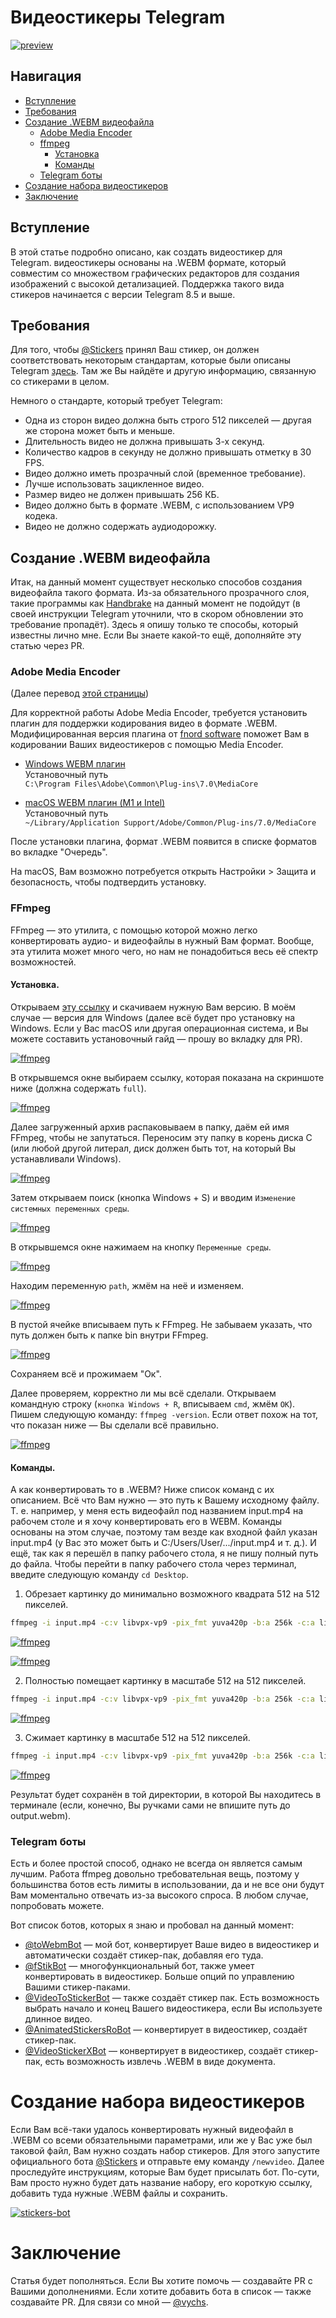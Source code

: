 # Видеостикеры Telegram

[![preview](/preview.gif)](https://telegram.org/blog/video-stickers-better-reactions)

## Навигация

-   [Вступление](#вступление)
-   [Требования](#требования)
-   [Создание .WEBM видеофайла](#создание-.WEBM-видеофайла)
    -   [Adobe Media Encoder](#adobe-media-encoder)
    -   [ffmpeg](#ffmpeg)
        -   [Установка](#установка)
        -   [Команды](#команды)
    -   [Telegram боты](#telegram-боты)
-   [Создание набора видеостикеров](#создание-набора-видеостикеров)
-   [Заключение](#заключение)

## Вступление

В этой статье подробно описано, как создать видеостикер для Telegram. видеостикеры основаны на .WEBM формате, который совместим со множеством графических редакторов для создания изображений с высокой детализацией. Поддержка такого вида стикеров начинается с версии Telegram 8.5 и выше.

## Требования

Для того, чтобы [@Stickers](https://t.me/stickers) принял Ваш стикер, он должен соответствовать некоторым стандартам, которые были описаны Telegram [здесь](https://core.telegram.org/stickers#video-stickers). Там же Вы найдёте и другую информацию, связанную со стикерами в целом.

Немного о стандарте, который требует Telegram:

-   Одна из сторон видео должна быть строго 512 пикселей — другая же сторона может быть и меньше.
-   Длительность видео не должна привышать 3-х секунд.
-   Количество кадров в секунду не должно привышать отметку в 30 FPS.
-   Видео должно иметь прозрачный слой (временное требование).
-   Лучше использовать зацикленное видео.
-   Размер видео не должен привышать 256 КБ.
-   Видео должно быть в формате .WEBM, с использованием VP9 кодека.
-   Видео не должно содержать аудиодорожку.

## Создание .WEBM видеофайла

Итак, на данный момент существует несколько способов создания видеофайла такого формата. Из-за обязательного прозрачного слоя, такие программы как [Handbrake](https://handbrake.fr/downloads.php) на данный момент не подойдут (в своей инструкции Telegram уточнили, что в скором обновлении это требование пропадёт). Здесь я опишу только те способы, который известны лично мне. Если Вы знаете какой-то ещё, дополняйте эту статью через PR.

### Adobe Media Encoder

(Далее перевод [этой страницы](https://core.telegram.org/stickers/webm-vp9-encoding#encoding-with-adobe-media-encoder))

Для корректной работы Adobe Media Encoder, требуется установить плагин для поддержки кодирования видео в формате .WEBM. Модифицированная версия плагина от [fnord software](https://github.com/fnordware/AdobeWebM) поможет Вам в кодировании Ваших видеостикеров с помощью Media Encoder.

-   [Windows WEBM плагин](https://core.telegram.org/file/464001139/fd54/udyaRyjzBQ0.837957.zip/cd1e72526a65d383e5)\
    Установочный путь\
    `C:\Program Files\Adobe\Common\Plug-ins\7.0\MediaCore`

-   [macOS WEBM плагин (M1 и Intel)](https://core.telegram.org/file/464001958/101cc/d7q2KrY6DDU.1628141.zip/15bbe083289d292ce6)\
    Установочный путь\
    `~/Library/Application Support/Adobe/Common/Plug-ins/7.0/MediaCore`

После установки плагина, формат .WEBM появится в списке форматов во вкладке "Очередь".

На macOS, Вам возможно потребуется открыть Настройки > Защита и безопасность, чтобы подтвердить установку.

### FFmpeg

FFmpeg — это утилита, с помощью которой можно легко конвертировать аудио- и видеофайлы в нужный Вам формат. Вообще, эта утилита может много чего, но нам не понадобиться весь её спектр возможностей.

#### Установка.

Открываем [эту ссылку](https://ffmpeg.org/download.html) и скачиваем нужную Вам версию. В моём случае — версия для Windows (далее всё будет про установку на Windows. Если у Вас macOS или другая операционная система, и Вы можете составить установочный гайд — прошу во вкладку для PR).

[![ffmpeg](/images/ffmpeg-1.png)](https://ffmpeg.org/download.html)

В открывшемся окне выбираем ссылку, которая показана на скриншоте ниже (должна содержать `full`).

[![ffmpeg](/images/ffmpeg-2.png)](https://ffmpeg.org/download.html)

Далее загруженный архив распаковываем в папку, даём ей имя FFmpeg, чтобы не запутаться. Переносим эту папку в корень диска C (или любой другой литерал, диск должен быть тот, на который Вы устанавливали Windows).

[![ffmpeg](/images/ffmpeg-3.png)](https://ffmpeg.org/download.html)

Затем открываем поиск (кнопка Windows + S) и вводим `Изменение системных переменных среды`.

[![ffmpeg](/images/ffmpeg-4.png)](https://ffmpeg.org/download.html)

В открывшемся окне нажимаем на кнопку `Переменные среды`.

[![ffmpeg](/images/ffmpeg-5.png)](https://ffmpeg.org/download.html)

Находим переменную `path`, жмём на неё и изменяем.

[![ffmpeg](/images/ffmpeg-6.png)](https://ffmpeg.org/download.html)

В пустой ячейке вписываем путь к FFmpeg. Не забываем указать, что путь должен быть к папке bin внутри FFmpeg.

[![ffmpeg](/images/ffmpeg-7.png)](https://ffmpeg.org/download.html)

Сохраняем всё и прожимаем "Ок".

Далее проверяем, корректно ли мы всё сделали. Открываем командную строку (`кнопка Windows + R`, вписываем `cmd`, жмём `ОК`). Пишем следующую команду: `ffmpeg -version`. Если ответ похож на тот, что показан ниже — Вы сделали всё правильно.

[![ffmpeg](/images/ffmpeg-8.png)](https://ffmpeg.org/download.html)

#### Команды.

А как конвертировать то в .WEBM? Ниже список команд с их описанием. Всё что Вам нужно — это путь к Вашему исходному файлу. Т. е. например, у меня есть видеофайл под названием input.mp4 на рабочем столе и я хочу конвертировать его в WEBM. Команды основаны на этом случае, поэтому там везде как входной файл указан input.mp4 (у Вас это может быть и C:/Users/User/.../input.mp4 и т. д.). И ещё, так как я перешёл в папку рабочего стола, я не пишу полный путь до файла. Чтобы перейти в папку рабочего стола через терминал, введите следующую команду `cd Desktop`.

1. Обрезает картинку до минимально возможного квадрата 512 на 512 пикселей.

```bash
ffmpeg -i input.mp4 -c:v libvpx-vp9 -pix_fmt yuva420p -b:a 256k -c:a libopus -t 2.99 -vf crop=w='min(iw\,ih)':h='min(iw\,ih)',scale=512:512,setsar=1 -an output.webm
```

[![ffmpeg](/images/ffmpeg-9.png)](https://ffmpeg.org/download.html)

[![ffmpeg](/images/ffmpeg-command-1.png)](https://ffmpeg.org/download.html)

2. Полностью помещает картинку в масштабе 512 на 512 пикселей.

```bash
ffmpeg -i input.mp4 -c:v libvpx-vp9 -pix_fmt yuva420p -b:a 256k -c:a libopus -t 2.99 -vf scale=512:512:force_original_aspect_ratio=decrease -an output.webm
```

[![ffmpeg](/images/ffmpeg-command-2.png)](https://ffmpeg.org/download.html)

3. Сжимает картинку в масштабе 512 на 512 пикселей.

```bash
ffmpeg -i input.mp4 -c:v libvpx-vp9 -pix_fmt yuva420p -b:a 256k -c:a libopus -t 2.99 -vf scale=512:512,setsar=1 -an output.webm
```

[![ffmpeg](/images/ffmpeg-command-3.png)](https://ffmpeg.org/download.html)

Результат будет сохранён в той директории, в которой Вы находитесь в терминале (если, конечно, Вы ручками сами не впишите путь до output.webm).

### Telegram боты

Есть и более простой способ, однако не всегда он является самым лучшим. Работа ffmpeg довольно требовательная вещь, поэтому у большинства ботов есть лимиты в использовании, да и не все они будут Вам моментально отвечать из-за высокого спроса. В любом случае, попробовать можете.

Вот список ботов, которых я знаю и пробовал на данный момент:

-   [@toWebmBot](https://t.me/toWebmBot) — мой бот, конвертирует Ваше видео в видеостикер и автоматически создаёт стикер-пак, добавляя его туда.
-   [@fStikBot](https://t.me/fStikBot) — многофункциональный бот, также умеет конвертировать в видеостикер. Больше опций по управлению Вашими стикер-паками.
-   [@VideoToStickerBot](https://t.me/VideoToStickerBot) — также создаёт стикер пак. Есть возможность выбрать начало и конец Вашего видеостикера, если Вы используете длинное видео.
-   [@AnimatedStickersRoBot](https://t.me/AnimatedStickersRoBot) — конвертирует в видеостикер, создаёт стикер-пак.
-   [@VideoStickerXBot](https://t.me/VideoStickerXBot) — конвертирует в видеостикер, создаёт стикер-пак, есть возможность извлечь .WEBM в виде документа.

# Создание набора видеостикеров

Если Вам всё-таки удалось конвертировать нужный видеофайл в .WEBM со всеми обязательными параметрами, или же у Вас уже был таковой файл, Вам нужно создать набор стикеров. Для этого запустите официального бота [@Stickers](https://t.me/stickers) и отправьте ему команду `/newvideo`. Далее проследуйте инструкциям, которые Вам будет присылать бот. По-сути, Вам просто нужно будет дать название набору, его короткую ссылку, добавить туда нужные .WEBM файлы и сохранить.

[![stickers-bot](/images/stickers-bot.png)](https://t.me/stickers)

# Заключение

Статья будет пополняться. Если Вы хотите помочь — создавайте PR с Вашими дополнениями. Если хотите добавить бота в список — также создавайте PR. Для связи со мной — [@vychs](https://t.me/vychs).
